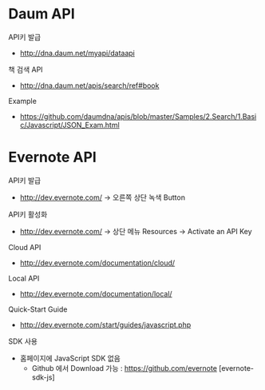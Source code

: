 ﻿# Daum API

API키 발급
- http://dna.daum.net/myapi/dataapi

책 검색 API
- http://dna.daum.net/apis/search/ref#book

Example
- https://github.com/daumdna/apis/blob/master/Samples/2.Search/1.Basic/Javascript/JSON_Exam.html


# Evernote API

API키 발급
- http://dev.evernote.com/  -> 오른쪽 상단 녹색 Button <GET AN API KEY>

API키 활성화
- http://dev.evernote.com/  -> 상단 메뉴 Resources -> Activate an API Key

Cloud API
- http://dev.evernote.com/documentation/cloud/

Local API
- http://dev.evernote.com/documentation/local/

Quick-Start Guide
- http://dev.evernote.com/start/guides/javascript.php

SDK 사용
- 홈페이지에 JavaScript SDK 없음
    - Github 에서 Download 가능 : https://github.com/evernote  [evernote-sdk-js]